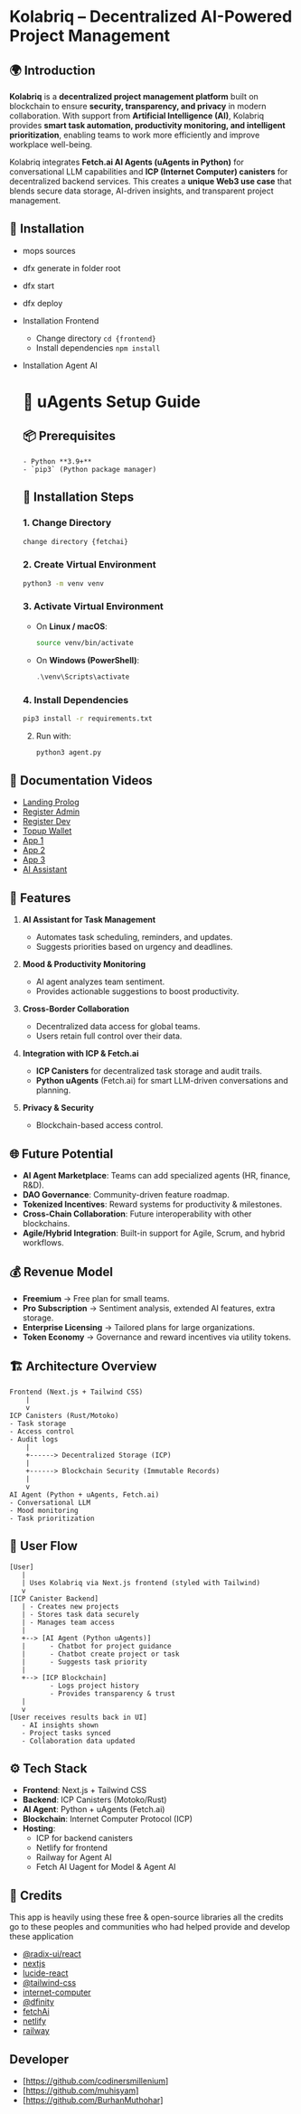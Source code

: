 # Kolabriq – Decentralized AI-Powered Project Management

## 🌍 Introduction
**Kolabriq** is a **decentralized project management platform** built on blockchain to ensure **security, transparency, and privacy** in modern collaboration. With support from **Artificial Intelligence (AI)**, Kolabriq provides **smart task automation, productivity monitoring, and intelligent prioritization**, enabling teams to work more efficiently and improve workplace well-being.

Kolabriq integrates **Fetch.ai AI Agents (uAgents in Python)** for conversational LLM capabilities and **ICP (Internet Computer) canisters** for decentralized backend services. This creates a **unique Web3 use case** that blends secure data storage, AI-driven insights, and transparent project management.

## 🚀 Installation
  - mops sources
  - dfx generate in folder root
  - dfx start
  - dfx deploy
  - Installation Frontend
    - Change directory `cd {frontend}`
    - Install dependencies `npm install`
  - Installation Agent AI
    # 🐍 uAgents Setup Guide
      ## 📦 Prerequisites
        - Python **3.9+**
        - `pip3` (Python package manager)
      ## 🔧 Installation Steps
      ### 1. Change Directory
      ```bash
      change directory {fetchai}
      ```
      ### 2. Create Virtual Environment
      ```bash
      python3 -m venv venv
      ```
      ### 3. Activate Virtual Environment
      - On **Linux / macOS**:
        ```bash
        source venv/bin/activate
        ```
      - On **Windows (PowerShell)**:
        ```powershell
        .\venv\Scripts\activate
        ```
      
      ### 4. Install Dependencies
      ```bash
      pip3 install -r requirements.txt
      ```
      
      2. Run with:
         ```bash
         python3 agent.py
         ```

## 📝 Documentation Videos

- [Landing Prolog](https://drive.google.com/file/d/122R_cEsvz0U9HTxy03PWzUPUfbToJ8ZC/view?usp=sharing)
- [Register Admin](https://drive.google.com/file/d/1_IVVJFA8whsYkkkvlXC7CxMNvjib9zGX/view?usp=sharing)
- [Register Dev](https://drive.google.com/file/d/1dvknF3RbWgZVSwbTDMU4wo46nPPMgvtN/view?usp=sharing)
- [Topup Wallet](https://drive.google.com/file/d/1AW8LFvZPcVaYF6DeMnAyygY3UrOi5u_0/view?usp=sharing)
- [App 1](https://drive.google.com/file/d/1sjMfUOQCHjMWGP2Hieac6OMJ3OdjrArc/view?usp=sharing)
- [App 2](https://drive.google.com/file/d/1ST241O0ERshlartHE1vCqki6Quw_9yH9/view?usp=sharing)
- [App 3](https://drive.google.com/file/d/1jr8FHzz4U8vmAgMkuaOzeAWHKb-23r4f/view?usp=sharing)
- [AI Assistant](https://drive.google.com/file/d/1pUQRZnw52XSuEKTXPC471ONNByyuwraD/view?usp=sharing)



## 🚀 Features
1. **AI Assistant for Task Management**
   - Automates task scheduling, reminders, and updates.
   - Suggests priorities based on urgency and deadlines.

2. **Mood & Productivity Monitoring**
   - AI agent analyzes team sentiment.
   - Provides actionable suggestions to boost productivity.

3. **Cross-Border Collaboration**
   - Decentralized data access for global teams.
   - Users retain full control over their data.

4. **Integration with ICP & Fetch.ai**
   - **ICP Canisters** for decentralized task storage and audit trails.
   - **Python uAgents** (Fetch.ai) for smart LLM-driven conversations and planning.

5. **Privacy & Security**
   - Blockchain-based access control.

## 🌐 Future Potential
- **AI Agent Marketplace**: Teams can add specialized agents (HR, finance, R&D).
- **DAO Governance**: Community-driven feature roadmap.
- **Tokenized Incentives**: Reward systems for productivity & milestones.
- **Cross-Chain Collaboration**: Future interoperability with other blockchains.
- **Agile/Hybrid Integration**: Built-in support for Agile, Scrum, and hybrid workflows.

## 💰 Revenue Model
- **Freemium** → Free plan for small teams.
- **Pro Subscription** → Sentiment analysis, extended AI features, extra storage.
- **Enterprise Licensing** → Tailored plans for large organizations.
- **Token Economy** → Governance and reward incentives via utility tokens.
  
## 🏗️ Architecture Overview

```
Frontend (Next.js + Tailwind CSS)
    |
    v
ICP Canisters (Rust/Motoko)
- Task storage
- Access control
- Audit logs
    |
    +------> Decentralized Storage (ICP)
    |
    +------> Blockchain Security (Immutable Records)
    |
    v
AI Agent (Python + uAgents, Fetch.ai)
- Conversational LLM
- Mood monitoring
- Task prioritization
```

## 🔄 User Flow

```
[User]
   |
   | Uses Kolabriq via Next.js frontend (styled with Tailwind)
   v
[ICP Canister Backend]
   | - Creates new projects
   | - Stores task data securely
   | - Manages team access
   |
   +--> [AI Agent (Python uAgents)]
   |      - Chatbot for project guidance
   |      - Chatbot create project or task
   |      - Suggests task priority
   |
   +--> [ICP Blockchain]
          - Logs project history
          - Provides transparency & trust
   |
   v
[User receives results back in UI]
   - AI insights shown
   - Project tasks synced
   - Collaboration data updated
```

## ⚙️ Tech Stack
- **Frontend**: Next.js + Tailwind CSS
- **Backend**: ICP Canisters (Motoko/Rust)
- **AI Agent**: Python + uAgents (Fetch.ai)
- **Blockchain**: Internet Computer Protocol (ICP)
- **Hosting**: 
   - ICP for backend canisters
   - Netlify for frontend
   - Railway for Agent AI
   - Fetch AI Uagent for Model & Agent AI

## 🎉 Credits
This app is heavily using these free & open-source libraries
all the credits go to these peoples and communities
who had helped provide and develop these application
- [@radix-ui/react](https://www.radix-ui.com)
- [nextjs](https://nextjs.org)
- [lucide-react](https://lucide.dev/icons/)
- [@tailwind-css](https://tailwindcss.com)
- [internet-computer](https://internetcomputer.org)
- [@dfinity](https://dfinity.org)
- [fetchAi](https://fetch.ai)
- [netlify](https://netlify.com)
- [railway](https://railway.com)

## Developer
- [https://github.com/codinersmillenium]
- [https://github.com/muhisyam]
- [https://github.com/BurhanMuthohar]
